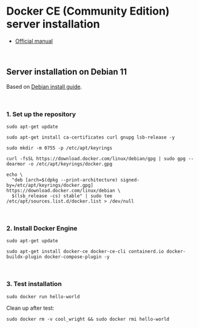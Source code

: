 # Docker CE (Community Edition) server installation  

- [Official manual](https://docs.docker.com/engine/install/)

</br>

## Server installation on Debian 11  

Based on [Debian install guide](https://docs.docker.com/engine/install/debian/).

</br>

### 1. Set up the repository  

```shell
sudo apt-get update
```

```shell
sudo apt-get install ca-certificates curl gnupg lsb-release -y
```

```shell
sudo mkdir -m 0755 -p /etc/apt/keyrings
```

```shell
curl -fsSL https://download.docker.com/linux/debian/gpg | sudo gpg --dearmor -o /etc/apt/keyrings/docker.gpg
```

```shell
echo \
  "deb [arch=$(dpkg --print-architecture) signed-by=/etc/apt/keyrings/docker.gpg] https://download.docker.com/linux/debian \
  $(lsb_release -cs) stable" | sudo tee /etc/apt/sources.list.d/docker.list > /dev/null
```

</br>

### 2. Install Docker Engine  

```shell
sudo apt-get update
```

```shell
sudo apt-get install docker-ce docker-ce-cli containerd.io docker-buildx-plugin docker-compose-plugin -y
```

</br>

### 3. Test installation  

```shell
sudo docker run hello-world
```

Clean up after test:
```shell
sudo docker rm -v cool_wright && sudo docker rmi hello-world
```
